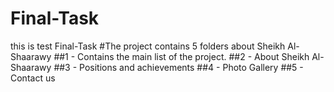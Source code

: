 # Final-Task
this is test Final-Task
#The project contains 5 folders about Sheikh Al-Shaarawy
##1 - Contains the main list of the project.
##2 - About Sheikh Al-Shaarawy
##3 - Positions and achievements
##4 - Photo Gallery
##5 - Contact us
